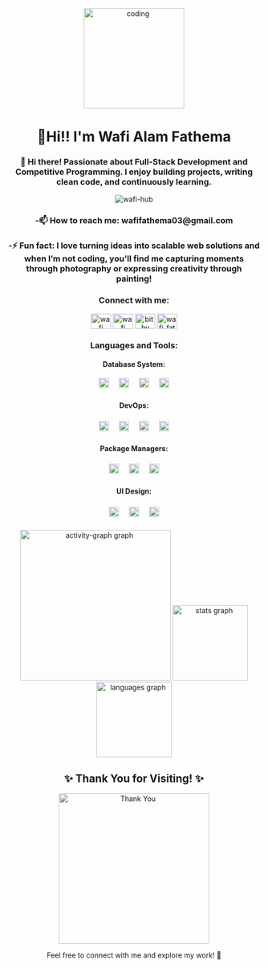 
<div align="center"><img align="center" alt="coding" width="200" src="https://64.media.tumblr.com/2d0af9c90d1b1107313cc20bda01548a/tumblr_outwxnanpp1u79o2lo1_1280.gif">
</div>
<h1 align="center">👋Hi!! I'm Wafi Alam Fathema</h1>
<h3 align="center">👋 Hi there! Passionate about Full-Stack Development and Competitive Programming. I enjoy building projects, writing clean code, and continuously learning.</h3>

<p align="center"> <img src="https://komarev.com/ghpvc/?username=wafi-hub&label=Profile%20views&color=0e75b6&style=flat" alt="wafi-hub" /> </p>



<h3 align="center">-📫 How to reach me: wafifathema03@gmail.com</h3>

<h3 align="center">-⚡ Fun fact: I love turning ideas into scalable web solutions and when I’m not coding, you’ll find me capturing moments through photography or expressing creativity through painting!</h3>

<h3 align="center">Connect with me:</h3>
<p align="center">
<a href="https://linkedin.com/in/wafi fathema" target="blank"><img align="center" src="https://raw.githubusercontent.com/rahuldkjain/github-profile-readme-generator/master/src/images/icons/Social/linked-in-alt.svg" alt="wafi fathema" height="30" width="40" /></a>
<a href="https://fb.com/wafi alam fathema" target="blank"><img align="center" src="https://raw.githubusercontent.com/rahuldkjain/github-profile-readme-generator/master/src/images/icons/Social/facebook.svg" alt="wafi alam fathema" height="30" width="40" /></a>
<a href="https://instagram.com/bit_by_wafi" target="blank"><img align="center" src="https://raw.githubusercontent.com/rahuldkjain/github-profile-readme-generator/master/src/images/icons/Social/instagram.svg" alt="bit_by_wafi" height="30" width="40" /></a>
<a href="https://codeforces.com/profile/wafi_fathema" target="blank"><img align="center" src="https://raw.githubusercontent.com/rahuldkjain/github-profile-readme-generator/master/src/images/icons/Social/codeforces.svg" alt="wafi_fathema" height="30" width="40" /></a>
</p>


<h3 align="center">Languages and Tools:</h3>


<h4 align="center">Database System:</h4>
<div align="center">
  <img src="https://cdn.jsdelivr.net/gh/devicons/devicon/icons/mysql/mysql-original.svg" height="20" alt="mysql logo"  />
  <img width="12" />
  <img src="https://cdn.jsdelivr.net/gh/devicons/devicon/icons/mongodb/mongodb-original.svg" height="20" alt="mongodb logo"  />
  <img width="12" />
  <img src="https://cdn.jsdelivr.net/gh/devicons/devicon/icons/postgresql/postgresql-original.svg" height="20" alt="postgresql logo"  />
  <img width="12" />
  <img src="https://cdn.jsdelivr.net/gh/devicons/devicon/icons/redis/redis-original.svg" height="20" alt="redis logo"  />
</div>

###

<h4 align="center">DevOps:</h4>

###

<div align="center">
  <img src="https://cdn.jsdelivr.net/gh/devicons/devicon/icons/docker/docker-original.svg" height="20" alt="docker logo"  />
  <img width="12" />
  <img src="https://cdn.jsdelivr.net/gh/devicons/devicon/icons/nginx/nginx-original.svg" height="20" alt="nginx logo"  />
  <img width="12" />
  <img src="https://cdn.jsdelivr.net/gh/devicons/devicon/icons/git/git-original.svg" height="20" alt="git logo"  />
  <img width="12" />
  <img src="https://cdn.jsdelivr.net/gh/devicons/devicon/icons/amazonwebservices/amazonwebservices-plain-wordmark.svg" height="20" alt="amazonwebservices logo"  />
</div>

###

<h4 align="center">Package Managers:</h4>

###

<div align="center">
  <img src="https://cdn.jsdelivr.net/gh/devicons/devicon/icons/npm/npm-original-wordmark.svg" height="20" alt="npm logo"  />
  <img width="12" />
  <img src="https://cdn.jsdelivr.net/gh/devicons/devicon/icons/yarn/yarn-original.svg" height="20" alt="yarn logo"  />
  <img width="12" />
  <img src="https://cdn.jsdelivr.net/gh/devicons/devicon/icons/composer/composer-original.svg" height="20" alt="composer logo"  />
</div>

###

<h4 align="center">UI Design:</h4>

###

<div align="center">
  <img src="https://cdn.jsdelivr.net/gh/devicons/devicon/icons/figma/figma-original.svg" height="20" alt="figma logo"  />
  <img width="12" />
  <img src="https://cdn.jsdelivr.net/gh/devicons/devicon/icons/xd/xd-plain.svg" height="20" alt="xd logo"  />
  <img width="12" />
  <img src="https://cdn.jsdelivr.net/gh/devicons/devicon/icons/sketch/sketch-original.svg" height="20" alt="sketch logo"  />
</div>

###
###

<div align="center">
  <img src="https://github-readme-activity-graph.vercel.app/graph?username=wafi-hub&radius=5&theme=react&area=true&order=5&hide_border=true&hide_title=false&bg_color=20232a" height="300" alt="activity-graph graph"  />
  <img src="https://github-readme-stats.vercel.app/api?username=wafi-hub&hide_title=false&hide_rank=false&show_icons=true&include_all_commits=true&count_private=true&disable_animations=false&theme=react&locale=en&hide_border=true&order=1" height="150" alt="stats graph"  />
  <img src="https://github-readme-stats.vercel.app/api/top-langs?username=wafi-hub&locale=en&hide_title=false&layout=compact&card_width=320&langs_count=5&theme=react&hide_border=true&order=2" height="150" alt="languages graph"  />
  

###

<h2 align="center">✨ Thank You for Visiting! ✨</h2>
<p align="center">
  <img src="https://media.giphy.com/media/xUPGcguWZHRC2HyBRS/giphy.gif" alt="Thank You" width="300" />
</p>
<p align="center">Feel free to connect with me and explore my work! 🚀</p>

